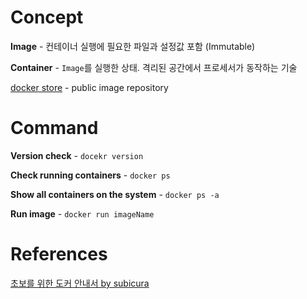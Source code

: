 # Concept
**Image** - 컨테이너 실행에 필요한 파일과 설정값 포함 (Immutable)

**Container** - `Image`를 실행한 상태. 격리된 공간에서 프로세서가 동작하는 기술

[docker store](https://store.docker.com/) - public image repository

# Command
**Version check** - `docekr version`

**Check running containers** - `docker ps`

**Show all containers on the system** - `docker ps -a`

**Run image** - `docker run imageName`

# References
[초보를 위한 도커 안내서 by subicura](https://subicura.com/2017/01/19/docker-guide-for-beginners-1.html)
